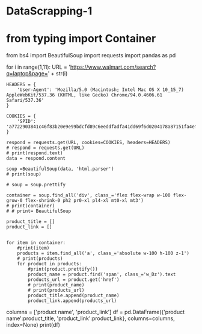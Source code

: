 # DataScrapping-1

# from typing import Container
from bs4 import BeautifulSoup
import requests
import pandas as pd

for i in range(1,11):
    URL = 'https://www.walmart.com/search?q=laptop&page=' + str(i)

    HEADERS = {
        'User-Agent': 'Mozilla/5.0 (Macintosh; Intel Mac OS X 10_15_7) AppleWebKit/537.36 (KHTML, like Gecko) Chrome/94.0.4606.61 Safari/537.36'
    }

    COOKIES = {
        'SPID': 'a7722903841c46f83b20e9e99bdcfd89c6eeddfadfa41dd69f6d0204178a87151fa4ef5c80bf6e18459d200bed995a45wmjet'
    }

    respond = requests.get(URL, cookies=COOKIES, headers=HEADERS)
    # respond = requests.get(URL)
    # print(respond.text)
    data = respond.content

    soup =BeautifulSoup(data, 'html.parser') 
    # print(soup)

    # soup = soup.prettify

    container = soup.find_all('div', class_='flex flex-wrap w-100 flex-grow-0 flex-shrink-0 ph2 pr0-xl pl4-xl mt0-xl mt3')
    # print(container)
    # # print= BeautifulSoup

    product_title = []
    product_link = []


    for item in container:
        #print(item)
        products = item.find_all('a', class_='absolute w-100 h-100 z-1')
        # print(products)
        for product in products:
            #print(product.prettify())
            product_name = product.find('span', class_='w_Dz').text
            products_url = product.get('href')
            # print(product_name)
            # print(products_url)
            product_title.append(product_name)
            product_link.append(products_url)

columns = ['product name', 'product_link']
df = pd.DataFrame({'product name':product_title, 'product_link':product_link}, columns=columns, index=None)
print(df)
